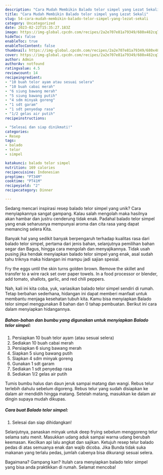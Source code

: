 ```yaml
---
description: "Cara Mudah Membikin Balado telor simpel yang Lezat Sekali"
title: "Cara Mudah Membikin Balado telor simpel yang Lezat Sekali"
slug: 54-cara-mudah-membikin-balado-telor-simpel-yang-lezat-sekali
category: Uncategorized
date: 2023-02-22T15:35:27.183Z
image: https://img-global.cpcdn.com/recipes/2a2e707e81a79349/680x482cq70/balado-telor-simpel-foto-resep-utama.jpg
hideToc: false
enableToc: true
enableTocContent: false
thumbnail: https://img-global.cpcdn.com/recipes/2a2e707e81a79349/680x482cq70/balado-telor-simpel-foto-resep-utama.jpg
cover: https://img-global.cpcdn.com/recipes/2a2e707e81a79349/680x482cq70/balado-telor-simpel-foto-resep-utama.jpg
author: Admin
authorAv: notfound
ratingvalue: 4.5
reviewcount: 14
recipeingredient:
- "10 buah telor ayam atau sesuai selera"
- "10 buah cabai merah"
- "6 siung bawang merah"
- "5 siung bawang putih"
- "4 sdm minyak goreng"
- "1 sdt garam"
- "1 sdt penyedap rasa"
- "1/2 gelas air putih"
recipeinstructions:

- "Selesai dan siap dinikmati!"
categories:
- Resep
tags:
- balado
- telor
- simpel

katakunci: balado telor simpel 
nutrition: 169 calories
recipecuisine: Indonesian
preptime: "PT34M"
cooktime: "PT41M"
recipeyield: "2"
recipecategory: Dinner

---
```





Sedang mencari inspirasi resep balado telor simpel yang unik? Cara menyiapkannya sangat gampang. Kalau salah mengolah maka hasilnya akan hambar dan justru cenderung tidak enak. Padahal balado telor simpel yang enak seharusnya mempunyai aroma dan cita rasa yang dapat memancing selera Kita.





Banyak hal yang sedikit banyak berpengaruh terhadap kualitas rasa dari balado telor simpel, pertama dari jenis bahan, selanjutnya pemilihan bahan segar dan Bagus, hingga cara mengolah dan menyajikannya. Tidak usah pusing jika hendak menyiapkan balado telor simpel yang enak,      asal sudah tahu triknya maka hidangan ini mampu jadi sajian spesial.














Fry the eggs until the skin turns golden brown. Remove the skillet and transfer to a wire rack set over paper towels. In a food processor or blender, add tomato, shallots, garlic, and red chili peppers.






Nah, kali ini kita coba, yuk, variasikan balado telor simpel sendiri di rumah. Tetap berbahan sederhana, hidangan ini dapat memberi manfaat untuk membantu menjaga kesehatan tubuh kita. Kamu bisa menyiapkan Balado telor simpel menggunakan 8 bahan dan 0 tahap pembuatan. Berikut ini cara dalam menyiapkan hidangannya.

<!--inarticleads1-->

##### Bahan-bahan dan bumbu yang digunakan untuk menyiapkan Balado telor simpel:

1. Persiapkan 10 buah telor ayam (atau sesuai selera)
1. Sediakan 10 buah cabai merah
1. Persiapkan 6 siung bawang merah
1. Siapkan 5 siung bawang putih
1. Siapkan 4 sdm minyak goreng
1. Gunakan 1 sdt garam
1. Sediakan 1 sdt penyedap rasa
1. Sediakan 1/2 gelas air putih


Tumis bumbu halus dan daun jeruk sampai matang dan wangi. Rebus telur terlebih dahulu sebelum digoreng. Rebus telur yang sudah disiapkan ke dalam air mendidih hingga matang. Setelah matang, masukkan ke dalam air dingin supaya mudah dikupas. 

<!--inarticleads2-->

##### Cara buat Balado telor simpel:


1. Selesai dan siap dihidangkan!

Selanjutnya, panaskan minyak untuk deep frying sebelum menggoreng telur selama satu menit. Masukkan udang aduk sampai warna udang berubah keemasan. Kecilkan api lalu angkat dan sajikan. Ketujuh resep telur balado pedas di atas semuanya enak dan wajib dicoba. Jika Bunda tidak suka makanan yang terlalu pedas, jumlah cabenya bisa dikurangi sesuai selera. 

Bagaimana? Gampang kan? Itulah cara menyiapkan balado telor simpel yang bisa anda praktikkan di rumah. Selamat mencoba!
